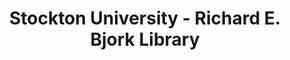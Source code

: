---
layout: repo
title: "Stockton University - Richard E. Bjork Library"
id: 12684
permalink: repos/12684/
---